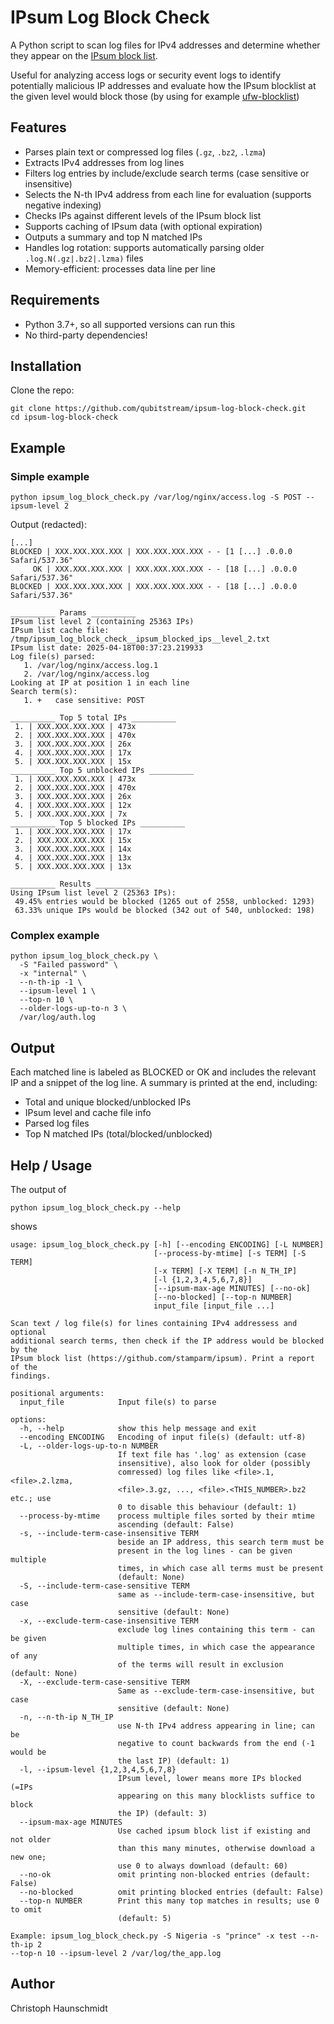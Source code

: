 IPsum Log Block Check
=====================

A Python script to scan log files for IPv4 addresses and determine whether they appear on the [IPsum block list](https://github.com/stamparm/ipsum).

Useful for analyzing access logs or security event logs to identify potentially malicious IP addresses and evaluate how the IPsum blocklist at the given level would block those
(by using for example [ufw-blocklist](https://github.com/poddmo/ufw-blocklist))

## Features

- Parses plain text or compressed log files (`.gz`, `.bz2`, `.lzma`)
- Extracts IPv4 addresses from log lines
- Filters log entries by include/exclude search terms (case sensitive or insensitive)
- Selects the N-th IPv4 address from each line for evaluation
  (supports negative indexing)
- Checks IPs against different levels of the IPsum block list
- Supports caching of IPsum data (with optional expiration)
- Outputs a summary and top N matched IPs
- Handles log rotation: supports automatically parsing older `.log.N(.gz|.bz2|.lzma)` files
- Memory-efficient: processes data line per line

## Requirements

- Python 3.7+, so all supported versions can run this
- No third-party dependencies!

## Installation

Clone the repo:

```shell
git clone https://github.com/qubitstream/ipsum-log-block-check.git
cd ipsum-log-block-check
```

## Example

### Simple example

```shell
python ipsum_log_block_check.py /var/log/nginx/access.log -S POST --ipsum-level 2
```

Output (redacted):

```
[...]
BLOCKED | XXX.XXX.XXX.XXX | XXX.XXX.XXX.XXX - - [1 [...] .0.0.0 Safari/537.36"
     OK | XXX.XXX.XXX.XXX | XXX.XXX.XXX.XXX - - [18 [...] .0.0.0 Safari/537.36"
BLOCKED | XXX.XXX.XXX.XXX | XXX.XXX.XXX.XXX - - [18 [...] .0.0.0 Safari/537.36"

__________ Params __________
IPsum list level 2 (containing 25363 IPs)
IPsum list cache file: /tmp/ipsum_log_block_check__ipsum_blocked_ips__level_2.txt
IPsum list date: 2025-04-18T00:37:23.219933
Log file(s) parsed:
   1. /var/log/nginx/access.log.1
   2. /var/log/nginx/access.log
Looking at IP at position 1 in each line
Search term(s):
   1. +   case sensitive: POST

__________ Top 5 total IPs __________
 1. | XXX.XXX.XXX.XXX | 473x
 2. | XXX.XXX.XXX.XXX | 470x
 3. | XXX.XXX.XXX.XXX | 26x
 4. | XXX.XXX.XXX.XXX | 17x
 5. | XXX.XXX.XXX.XXX | 15x
__________ Top 5 unblocked IPs __________
 1. | XXX.XXX.XXX.XXX | 473x
 2. | XXX.XXX.XXX.XXX | 470x
 3. | XXX.XXX.XXX.XXX | 26x
 4. | XXX.XXX.XXX.XXX | 12x
 5. | XXX.XXX.XXX.XXX | 7x
__________ Top 5 blocked IPs __________
 1. | XXX.XXX.XXX.XXX | 17x
 2. | XXX.XXX.XXX.XXX | 15x
 3. | XXX.XXX.XXX.XXX | 14x
 4. | XXX.XXX.XXX.XXX | 13x
 5. | XXX.XXX.XXX.XXX | 13x

__________ Results __________
Using IPsum list level 2 (25363 IPs):
 49.45% entries would be blocked (1265 out of 2558, unblocked: 1293)
 63.33% unique IPs would be blocked (342 out of 540, unblocked: 198)

```

### Complex example

```shell
python ipsum_log_block_check.py \
  -S "Failed password" \
  -x "internal" \
  --n-th-ip -1 \
  --ipsum-level 1 \
  --top-n 10 \
  --older-logs-up-to-n 3 \
  /var/log/auth.log
```

## Output

Each matched line is labeled as BLOCKED or OK and includes the relevant IP and a snippet of the log line. A summary is printed at the end, including:

- Total and unique blocked/unblocked IPs
- IPsum level and cache file info
- Parsed log files
- Top N matched IPs (total/blocked/unblocked)

## Help / Usage

The output of

```shell
python ipsum_log_block_check.py --help
```

shows

```
usage: ipsum_log_block_check.py [-h] [--encoding ENCODING] [-L NUMBER]
                                [--process-by-mtime] [-s TERM] [-S TERM]
                                [-x TERM] [-X TERM] [-n N_TH_IP]
                                [-l {1,2,3,4,5,6,7,8}]
                                [--ipsum-max-age MINUTES] [--no-ok]
                                [--no-blocked] [--top-n NUMBER]
                                input_file [input_file ...]

Scan text / log file(s) for lines containing IPv4 addressess and optional
additional search terms, then check if the IP address would be blocked by the
IPsum block list (https://github.com/stamparm/ipsum). Print a report of the
findings.

positional arguments:
  input_file            Input file(s) to parse

options:
  -h, --help            show this help message and exit
  --encoding ENCODING   Encoding of input file(s) (default: utf-8)
  -L, --older-logs-up-to-n NUMBER
                        If text file has '.log' as extension (case
                        insensitive), also look for older (possibly
                        comressed) log files like <file>.1, <file>.2.lzma,
                        <file>.3.gz, ..., <file>.<THIS_NUMBER>.bz2 etc.; use
                        0 to disable this behaviour (default: 1)
  --process-by-mtime    process multiple files sorted by their mtime
                        ascending (default: False)
  -s, --include-term-case-insensitive TERM
                        beside an IP address, this search term must be
                        present in the log lines - can be given multiple
                        times, in which case all terms must be present
                        (default: None)
  -S, --include-term-case-sensitive TERM
                        same as --include-term-case-insensitive, but case
                        sensitive (default: None)
  -x, --exclude-term-case-insensitive TERM
                        exclude log lines containing this term - can be given
                        multiple times, in which case the appearance of any
                        of the terms will result in exclusion (default: None)
  -X, --exclude-term-case-sensitive TERM
                        Same as --exclude-term-case-insensitive, but case
                        sensitive (default: None)
  -n, --n-th-ip N_TH_IP
                        use N-th IPv4 address appearing in line; can be
                        negative to count backwards from the end (-1 would be
                        the last IP) (default: 1)
  -l, --ipsum-level {1,2,3,4,5,6,7,8}
                        IPsum level, lower means more IPs blocked (=IPs
                        appearing on this many blocklists suffice to block
                        the IP) (default: 3)
  --ipsum-max-age MINUTES
                        Use cached ipsum block list if existing and not older
                        than this many minutes, otherwise download a new one;
                        use 0 to always download (default: 60)
  --no-ok               omit printing non-blocked entries (default: False)
  --no-blocked          omit printing blocked entries (default: False)
  --top-n NUMBER        Print this many top matches in results; use 0 to omit
                        (default: 5)

Example: ipsum_log_block_check.py -S Nigeria -s "prince" -x test --n-th-ip 2
--top-n 10 --ipsum-level 2 /var/log/the_app.log
```

## Author

Christoph Haunschmidt
